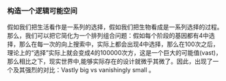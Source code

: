 ### 构造一个逻辑可能空间
假如我们把生活看作是一系列的选择，假如我们把生物看成是一系列选择的过程。那么，我们可以把它简化为一个排列组合问题：假如每个阶段的基因都有4中选择，那么在每一次的向上搜索中，实际上都会出现4中选择，那么在100次之后，理论上的“选择”实际上就会变成4的100000次方，这是一个巨大的可能值(vast)，那么相比之下，现实世界中,能够实际存在的设计就微乎其微了。因此，出现了一个及其强烈的对比：Vastly big vs vanishingly small 。